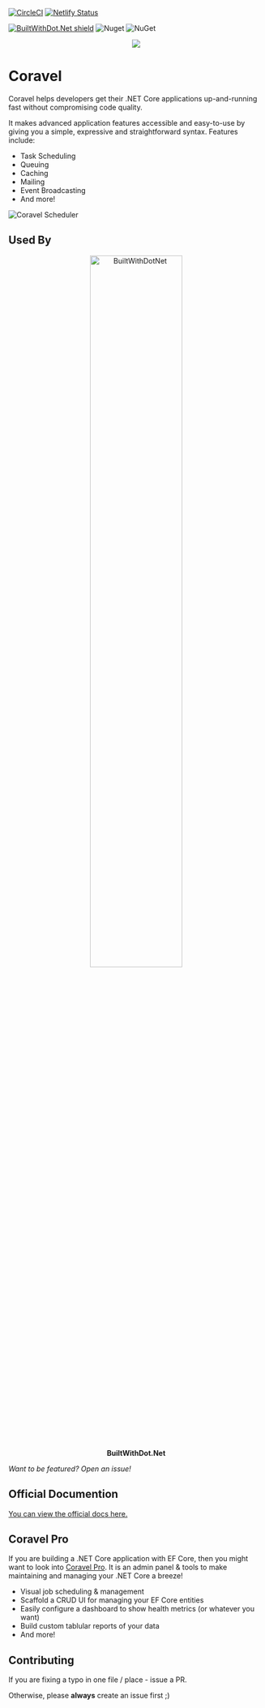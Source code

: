 [![CircleCI](https://circleci.com/gh/jamesmh/coravel/tree/master.svg?style=svg)](https://circleci.com/gh/jamesmh/coravel/tree/master)
[![Netlify Status](https://api.netlify.com/api/v1/badges/5f511f8d-d256-4e4f-a21f-b7a444b4d4f9/deploy-status)](https://app.netlify.com/sites/coravel-docs/deploys)

[![BuiltWithDot.Net shield](https://builtwithdot.net/project/32/coravel/badge)](https://builtwithdot.net/project/32/coravel)
![Nuget](https://img.shields.io/nuget/v/Coravel.svg)
![NuGet](https://img.shields.io/nuget/dt/Coravel.svg)


<div align="center">
  <img src="./Docs/img/logo.png" style="max-width:200px" />
</div>

# Coravel

Coravel helps developers get their .NET Core applications up-and-running fast without compromising code quality. 

It makes advanced application features accessible and easy-to-use by giving you a simple, expressive and straightforward syntax. Features include: 

- Task Scheduling
- Queuing
- Caching
- Mailing
- Event Broadcasting
- And more!

![Coravel Scheduler](./Docs/img/scheduledailyreport.png)

## Used By

<p align="center">
  <a href="https://www.builtwithdot.net">
    <img src="./Docs/img/used-by/builtwithdotnet.jpg" alt="BuiltWithDotNet" style="width:60%;" />
  </a>
</p>
<p align="center"><b>BuiltWithDot.Net</b></p>

_Want to be featured? Open an issue!_

## Official Documention

[You can view the official docs here.](https://docs.coravel.net/Installation/)

## Coravel Pro

If you are building a .NET Core application with EF Core, then you might want to look into [Coravel Pro](https://www.pro.coravel.net/). It is an admin panel & tools to make maintaining and managing your .NET Core a breeze!

- Visual job scheduling & management
- Scaffold a CRUD UI for managing your EF Core entities
- Easily configure a dashboard to show health metrics (or whatever you want)
- Build custom tablular reports of your data
- And more!

## Contributing

If you are fixing a typo in one file / place - issue a PR.

Otherwise, please **always** create an issue first ;)
